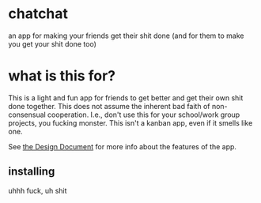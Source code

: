 # chatchat
an app for making your friends get their shit done (and for them to make you get your shit done too)

# what is this for?
This is a light and fun app for friends to get better and get their own shit done together. This does not assume the inherent bad faith of non-consensual cooperation. I.e., don't use this for your school/work group projects, you fucking monster. This isn't a kanban app, even if it smells like one.

See [the Design Document](DESIGN.md) for more info about the features of the app.

## installing
uhhh fuck, uh shit